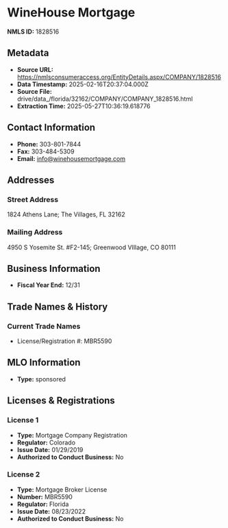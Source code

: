 # WineHouse Mortgage

**NMLS ID:** 1828516

## Metadata
- **Source URL:** https://nmlsconsumeraccess.org/EntityDetails.aspx/COMPANY/1828516
- **Data Timestamp:** 2025-02-16T20:37:04.000Z
- **Source File:** drive/data_/florida/32162/COMPANY/COMPANY_1828516.html
- **Extraction Time:** 2025-05-27T10:36:19.618776

## Contact Information
- **Phone:** 303-801-7844
- **Fax:** 303-484-5309
- **Email:** info@winehousemortgage.com

## Addresses
### Street Address
1824 Athens Lane; The Villages, FL 32162

### Mailing Address
4950 S Yosemite St. #F2-145; Greenwood VIllage, CO 80111

## Business Information
- **Fiscal Year End:** 12/31

## Trade Names & History
### Current Trade Names
- License/Registration #: MBR5590

## MLO Information
- **Type:** sponsored

## Licenses & Registrations

### License 1
- **Type:** Mortgage Company Registration
- **Regulator:** Colorado
- **Issue Date:** 01/29/2019
- **Authorized to Conduct Business:** No

### License 2
- **Type:** Mortgage Broker License
- **Number:** MBR5590
- **Regulator:** Florida
- **Issue Date:** 08/23/2022
- **Authorized to Conduct Business:** No
